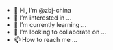 - 👋 Hi, I’m @zbj-china
- 👀 I’m interested in ...
- 🌱 I’m currently learning ...
- 💞️ I’m looking to collaborate on ...
- 📫 How to reach me ...

<!---
zbj-china/zbj-china is a ✨ special ✨ repository because its `README.md` (this file) appears on your GitHub profile.
You can click the Preview link to take a look at your changes.
--->

